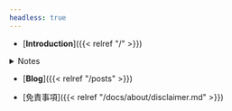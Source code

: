 ```yaml
---
headless: true
---
```


- [**Introduction**]({{< relref "/" >}})

<details>
 <summary>Notes</summary>

- 
 - [**プログラミング**]({{< relref "/docs/programming/jp_index.md" >}})
 - [**CTF**]({{< relref "/docs/ctf/ctf_index.md" >}})
 - [**コンテナ**]({{< relref "/docs/container/container_index.md" >}})
 - [**フロントエンド**]({{< relref "/docs/front-end/front_index.md" >}})
 - [**クラウド(AWS)**]({{< relref "/docs/cloud/aws/aws_index.md" >}})

</details>

- [**Blog**]({{< relref "/posts" >}})

- [免責事項]({{< relref "/docs/about/disclaimer.md" >}})
